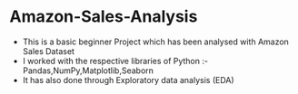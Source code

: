 # Amazon-Sales-Analysis
- This is a basic beginner Project which has been analysed with Amazon Sales Dataset
- I worked with the respective libraries of Python :- Pandas,NumPy,Matplotlib,Seaborn 
- It has also done through Exploratory data analysis (EDA) 
  
                                                        

